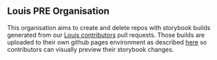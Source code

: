 ## Louis PRE Organisation

This organisation aims to create and delete repos with storybook builds generated from our [Louis contributors](https://github.com/lokalise/louis) pull requests. Those builds are uploaded to their own github pages environment as described [here](https://github.com/lokalise/louis/blob/main/CONTRIBUTING.md#3-preview-deployment-links) so contributors can visually preview their storybook changes.
